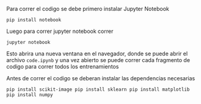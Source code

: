 Para correr el codigo se debe primero instalar Jupyter Notebook

`pip install notebook`

Luego para correr jupyter notebook correr

`jupyter notebook`

Esto abrira una nueva ventana en el navegador, donde se puede abrir el archivo `code.ipynb` y una vez abierto se puede correr cada fragmento de codigo para correr todos los entrenamientos

Antes de correr el codigo se deberan instalar las dependencias necesarias

`
pip install scikit-image
pip install sklearn
pip install matplotlib
pip install numpy
`
